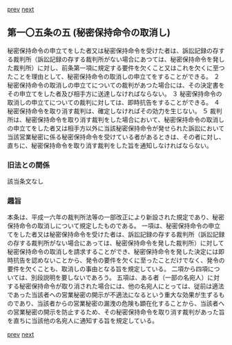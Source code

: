 [prev](/specific/markdowns/特許法/151_Mp-Ch_4-Se_2-At_105_4.md)
[next](/specific/markdowns/特許法/153_Mp-Ch_4-Se_2-At_105_6.md)
## 第一〇五条の五 (秘密保持命令の取消し)
秘密保持命令の申立てをした者又は秘密保持命令を受けた者は、訴訟記録の存する裁判所（訴訟記録の存する裁判所がない場合にあつては、秘密保持命令を発した裁判所）に対し、前条第一項に規定する要件を欠くこと又はこれを欠くに至つたことを理由として、秘密保持命令の取消しの申立てをすることができる。
２ 秘密保持命令の取消しの申立てについての裁判があつた場合には、その決定書をその申立てをした者及び相手方に送達しなければならない。
３ 秘密保持命令の取消しの申立てについての裁判に対しては、即時抗告をすることができる。
４ 秘密保持命令を取り消す裁判は、確定しなければその効力を生じない。
５ 裁判所は、秘密保持命令を取り消す裁判をした場合において、秘密保持命令の取消しの申立てをした者又は相手方以外に当該秘密保持命令が発せられた訴訟において当該営業秘密に係る秘密保持命令を受けている者があるときは、その者に対し、直ちに、秘密保持命令を取り消す裁判をした旨を通知しなければならない。

### 旧法との関係
該当条文なし

### 趣旨
本条は、平成一六年の裁判所法等の一部改正により新設された規定であり、秘密保持命令の取消しについて規定したものである。
一項は、秘密保持命令の申立てをした者又は秘密保持命令を受けた者は、訴訟記録の存する裁判所（訴訟記録の存する裁判所がない場合にあっては、秘密保持命令を発した裁判所）に対して秘密保持命令の取消しを請求することができ、秘密保持命令を発した決定には即時抗告を認めないことから、発令の要件を欠くに至ったことだけでなく、発令の要件を欠くことも、取消しの事由となる旨を規定している。
二項から四項については、別段説明を要しないであろう。
五項は、ある者（一部の名宛人）に対する秘密保持命令が取り消された場合には、他の名宛人にとっては、従前は適法であった当該者への営業秘密の開示が不適法になるという重大な効果が生ずるものであり、当該者からの営業秘密の漏洩の危険も顕在化することから、当該者への営業秘密の開示を防止するため、その秘密保持命令を取り消す裁判があった旨を直ちに当該他の名宛人に通知する旨を規定している。

[prev](/specific/markdowns/特許法/151_Mp-Ch_4-Se_2-At_105_4.md)
[next](/specific/markdowns/特許法/153_Mp-Ch_4-Se_2-At_105_6.md)
